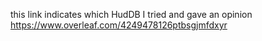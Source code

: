 this link indicates which HudDB I tried and gave an opinion
https://www.overleaf.com/4249478126ptbsgjmfdxyr
